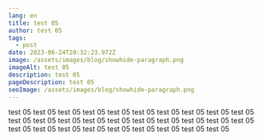 ```yaml
---
lang: en
title: test 05
author: test 05
tags:
  - post
date: 2023-06-24T20:32:23.972Z
image: /assets/images/blog/showhide-paragraph.png
imageAlt: test 05
description: test 05
pageDescription: test 05
seoImage: /assets/images/blog/showhide-paragraph.png
---
```

test 05 test 05 test 05 test 05 test 05 test 05 test 05 test 05 test 05 test 05 test 05 test 05 test 05 test 05 test 05 test 05 test 05 test 05 test 05  test 05 test 05 test 05 test 05 test 05 test 05 test 05 test 05 test 05 test 05
